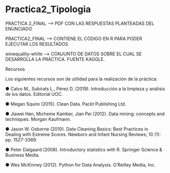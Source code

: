 # Practica2_Tipologia


PRACTICA 2_FINAL --> PDF CON LAS RESPUESTAS PLANTEADAS DEL ENUNCIADO

PRACTICA2_FINAL --> CONTIENE EL CÓDIGO EN R PARA PODER EJECUTAR LOS RESULTADOS

winequality-white --> CONJUNTO DE DATOS SOBRE EL CUAL SE DESARROLLA LA PRÁCTICA. FUENTE KAGGLE.

Recursos

Los siguientes recursos son de utilidad para la realización de la práctica:

● Calvo M., Subirats L., Pérez D. (2019). Introducción a la limpieza y análisis de los datos. Editorial UOC.

● Megan Squire (2015). Clean Data. Packt Publishing Ltd.

● Jiawei Han, Micheine Kamber, Jian Pei (2012). Data mining: concepts and techniques. Morgan Kaufmann.

● Jason W. Osborne (2010). Data Cleaning Basics: Best Practices in Dealing with Extreme Scores. Newborn and Infant Nursing Reviews; 10 (1): pp. 1527-3369.

● Peter Dalgaard (2008). Introductory statistics with R. Springer Science & Business Media.

● Wes McKinney (2012). Python for Data Analysis. O’Reilley Media, Inc.
